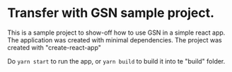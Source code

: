 # Transfer with GSN sample project.

This is a sample project to show-off how to use GSN in a simple react app.
The application was created with minimal dependencies.
The project was created with "create-react-app"

Do `yarn start` to run the app, or
`yarn build` to build it into te "build" folder.


